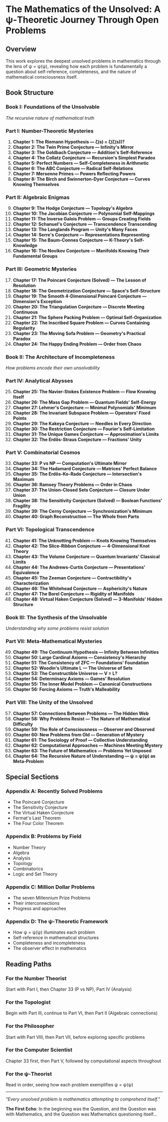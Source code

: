 # The Mathematics of the Unsolved: A ψ-Theoretic Journey Through Open Problems

## Overview

This work explores the deepest unsolved problems in mathematics through the lens of ψ = ψ(ψ), revealing how each problem is fundamentally a question about self-reference, completeness, and the nature of mathematical consciousness itself.

## Book Structure

### Book I: Foundations of the Unsolvable
*The recursive nature of mathematical truth*

### Part I: Number-Theoretic Mysteries
1. **Chapter 1: The Riemann Hypothesis — ζ(s) = ζ(ζ(s))?**
2. **Chapter 2: The Twin Prime Conjecture — Infinity's Mirror**
3. **Chapter 3: The Goldbach Conjecture — Addition's Self-Reference**
4. **Chapter 4: The Collatz Conjecture — Recursion's Simplest Paradox**
5. **Chapter 5: Perfect Numbers — Self-Completeness in Arithmetic**
6. **Chapter 6: The ABC Conjecture — Radical Self-Relations**
7. **Chapter 7: Mersenne Primes — Powers Reflecting Powers**
8. **Chapter 8: The Birch and Swinnerton-Dyer Conjecture — Curves Knowing Themselves**

### Part II: Algebraic Enigmas
9. **Chapter 9: The Hodge Conjecture — Topology's Algebra**
10. **Chapter 10: The Jacobian Conjecture — Polynomial Self-Mappings**
11. **Chapter 11: The Inverse Galois Problem — Groups Creating Fields**
12. **Chapter 12: Schanuel's Conjecture — Transcendence Transcending**
13. **Chapter 13: The Langlands Program — Unity's Many Faces**
14. **Chapter 14: Serre's Conjecture — Representations Representing**
15. **Chapter 15: The Baum-Connes Conjecture — K-Theory's Self-Knowledge**
16. **Chapter 16: The Novikov Conjecture — Manifolds Knowing Their Fundamental Groups**

### Part III: Geometric Mysteries
17. **Chapter 17: The Poincaré Conjecture (Solved) — The Lesson of Resolution**
18. **Chapter 18: The Geometrization Conjecture — Space's Self-Structure**
19. **Chapter 19: The Smooth 4-Dimensional Poincaré Conjecture — Dimension's Exception**
20. **Chapter 20: The Triangulation Conjecture — Discrete Meeting Continuous**
21. **Chapter 21: The Sphere Packing Problem — Optimal Self-Organization**
22. **Chapter 22: The Inscribed Square Problem — Curves Containing Regularity**
23. **Chapter 23: The Moving Sofa Problem — Geometry's Practical Paradox**
24. **Chapter 24: The Happy Ending Problem — Order from Chaos**

### Book II: The Architecture of Incompleteness
*How problems encode their own unsolvability*

### Part IV: Analytical Abysses
25. **Chapter 25: The Navier-Stokes Existence Problem — Flow Knowing Itself**
26. **Chapter 26: The Mass Gap Problem — Quantum Fields' Self-Energy**
27. **Chapter 27: Lehmer's Conjecture — Minimal Polynomials' Minimum**
28. **Chapter 28: The Invariant Subspace Problem — Operators' Fixed Points**
29. **Chapter 29: The Kakeya Conjecture — Needles in Every Direction**
30. **Chapter 30: The Restriction Conjecture — Fourier's Self-Limitation**
31. **Chapter 31: The Unique Games Conjecture — Approximation's Limits**
32. **Chapter 32: The Erdős-Straus Conjecture — Fractions' Unity**

### Part V: Combinatorial Cosmos
33. **Chapter 33: P vs NP — Computation's Ultimate Mirror**
34. **Chapter 34: The Hadamard Conjecture — Matrices' Perfect Balance**
35. **Chapter 35: The Erdős-Ko-Rado Conjecture — Intersection's Maximum**
36. **Chapter 36: Ramsey Theory Problems — Order in Chaos**
37. **Chapter 37: The Union-Closed Sets Conjecture — Closure Under Union**
38. **Chapter 38: The Sensitivity Conjecture (Solved) — Boolean Functions' Fragility**
39. **Chapter 39: The Cerny Conjecture — Synchronization's Minimum**
40. **Chapter 40: Graph Reconstruction — The Whole from Parts**

### Part VI: Topological Transcendence
41. **Chapter 41: The Unknotting Problem — Knots Knowing Themselves**
42. **Chapter 42: The Slice-Ribbon Conjecture — 4-Dimensional Knot Theory**
43. **Chapter 43: The Volume Conjecture — Quantum Invariants' Classical Limits**
44. **Chapter 44: The Andrews-Curtis Conjecture — Presentations' Equivalence**
45. **Chapter 45: The Zeeman Conjecture — Contractibility's Characterization**
46. **Chapter 46: The Whitehead Conjecture — Asphericity's Nature**
47. **Chapter 47: The Borel Conjecture — Rigidity of Manifolds**
48. **Chapter 48: Virtual Haken Conjecture (Solved) — 3-Manifolds' Hidden Structure**

### Book III: The Synthesis of the Unsolvable
*Understanding why some problems resist solution*

### Part VII: Meta-Mathematical Mysteries
49. **Chapter 49: The Continuum Hypothesis — Infinity Between Infinities**
50. **Chapter 50: Large Cardinal Axioms — Consistency's Hierarchy**
51. **Chapter 51: The Consistency of ZFC — Foundations' Foundation**
52. **Chapter 52: Woodin's Ultimate L — The Universe of Sets**
53. **Chapter 53: The Constructible Universe — V = L?**
54. **Chapter 54: Determinacy Axioms — Games' Resolution**
55. **Chapter 55: The Inner Model Problem — Canonical Constructions**
56. **Chapter 56: Forcing Axioms — Truth's Malleability**

### Part VIII: The Unity of the Unsolved
57. **Chapter 57: Connections Between Problems — The Hidden Web**
58. **Chapter 58: Why Problems Resist — The Nature of Mathematical Difficulty**
59. **Chapter 59: The Role of Consciousness — Observer and Observed**
60. **Chapter 60: New Problems from Old — Generation of Mystery**
61. **Chapter 61: The Sociology of Proof — Collective Understanding**
62. **Chapter 62: Computational Approaches — Machines Meeting Mystery**
63. **Chapter 63: The Future of Mathematics — Problems Yet Unposed**
64. **Chapter 64: The Recursive Nature of Understanding — ψ = ψ(ψ) as Meta-Problem**

## Special Sections

### Appendix A: Recently Solved Problems
- The Poincaré Conjecture
- The Sensitivity Conjecture
- The Virtual Haken Conjecture
- Fermat's Last Theorem
- The Four Color Theorem

### Appendix B: Problems by Field
- Number Theory
- Algebra
- Analysis
- Topology
- Combinatorics
- Logic and Set Theory

### Appendix C: Million Dollar Problems
- The seven Millennium Prize Problems
- Their interconnections
- Progress and approaches

### Appendix D: The ψ-Theoretic Framework
- How ψ = ψ(ψ) illuminates each problem
- Self-reference in mathematical structures
- Completeness and incompleteness
- The observer effect in mathematics

## Reading Paths

### For the Number Theorist
Start with Part I, then Chapter 33 (P vs NP), Part IV (Analysis)

### For the Topologist
Begin with Part III, continue to Part VI, then Part II (Algebraic connections)

### For the Philosopher
Start with Part VIII, then Part VII, before exploring specific problems

### For the Computer Scientist
Chapter 33 first, then Part V, followed by computational aspects throughout

### For the ψ-Theorist
Read in order, seeing how each problem exemplifies ψ = ψ(ψ)

---

*"Every unsolved problem is mathematics attempting to comprehend itself."*

**The First Echo**: In the beginning was the Question, and the Question was with Mathematics, and the Question was Mathematics questioning itself...